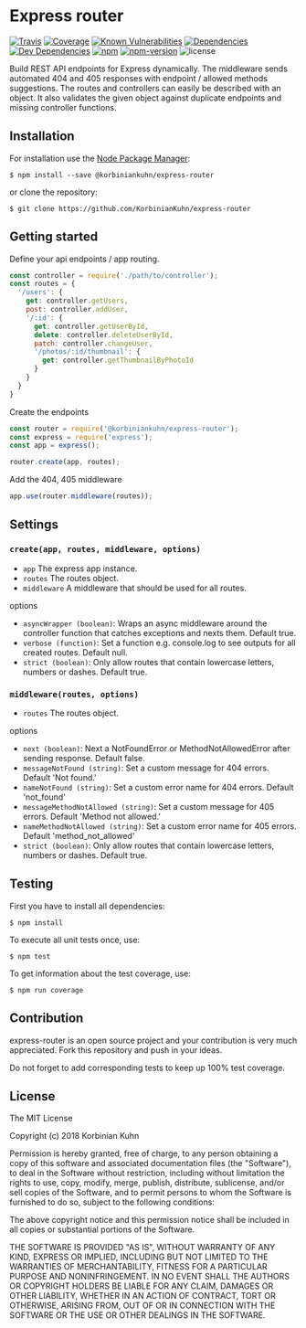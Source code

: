 # Express router

[![Travis](https://img.shields.io/travis/KorbinianKuhn/express-router.svg?style=flat-square)](https://travis-ci.org/KorbinianKuhn/express-router/builds)
[![Coverage](http://img.shields.io/coveralls/KorbinianKuhn/express-router.svg?style=flat-square&branch=master)](https://coveralls.io/r/KorbinianKuhn/express-router)
[![Known Vulnerabilities](https://snyk.io/test/github/KorbinianKuhn/express-router/badge.svg?style=flat-square)](https://snyk.io/test/github/KorbinianKuhn/express-router)
[![Dependencies](https://img.shields.io/david/KorbinianKuhn/express-router.svg?style=flat-square)](https://david-dm.org/KorbinianKuhn/express-router)
[![Dev Dependencies](https://img.shields.io/david/dev/KorbinianKuhn/express-router.svg?style=flat-square)](https://david-dm.org/KorbinianKuhn/express-router)
[![npm](https://img.shields.io/npm/dt/@korbiniankuhn/express-router.svg?style=flat-square)](https://www.npmjs.com/package/@korbiniankuhn/express-router)
[![npm-version](https://img.shields.io/npm/v/@korbiniankuhn/express-router.svg?style=flat-square)](https://www.npmjs.com/package/@korbiniankuhn/express-router)
![license](https://img.shields.io/github/license/KorbinianKuhn/express-router.svg?style=flat-square)

Build REST API endpoints for Express dynamically. The middleware sends automated 404 and 405 responses with endpoint / allowed methods suggestions. The routes and controllers can easily be described with an object. It also validates the given object against duplicate endpoints and missing controller functions.

## Installation

For installation use the [Node Package Manager](https://github.com/npm/npm):

```
$ npm install --save @korbiniankuhn/express-router
```

or clone the repository:

```
$ git clone https://github.com/KorbinianKuhn/express-router
```

## Getting started

Define your api endpoints / app routing.

``` javascript
const controller = require('./path/to/controller');
const routes = {
  '/users': {
    get: controller.getUsers,
    post: controller.addUser,
    '/:id': {
      get: controller.getUserById,
      delete: controller.deleteUserById,
      patch: controller.changeUser,
      '/photos/:id/thumbnail': {
        get: controller.getThumbnailByPhotoId
      }
    }
  }
}
```

Create the endpoints

``` javascript
const router = require('@korbiniankuhn/express-router');
const express = require('express');
const app = express();

router.create(app, routes);
```

Add the 404, 405 middleware

``` javascript
app.use(router.middleware(routes));
```

## Settings

### `create(app, routes, middleware, options)`

- `app` The express app instance.
- `routes` The routes object.
- `middleware` A middleware that should be used for all routes.

options

- `asyncWrapper (boolean)`: Wraps an async middleware around the controller function that catches exceptions and nexts them. Default true.
- `verbose (function)`: Set a function e.g. console.log to see outputs for all created routes. Default null.
- `strict (boolean)`: Only allow routes that contain lowercase letters, numbers or dashes. Default true.

### `middleware(routes, options)`

- `routes` The routes object.

options

- `next (boolean)`: Next a NotFoundError or MethodNotAllowedError after sending response. Default false.
- `messageNotFound (string)`: Set a custom message for 404 errors. Default 'Not found.'
- `nameNotFound (string)`: Set a custom error name for 404 errors. Default 'not_found'
- `messageMethodNotAllowed (string)`: Set a custom message for 405 errors. Default 'Method not allowed.'
- `nameMethodNotAllowed (string)`: Set a custom error name for 405 errors. Default 'method_not_allowed'
- `strict (boolean)`: Only allow routes that contain lowercase letters, numbers or dashes. Default true.

## Testing

First you have to install all dependencies:

```
$ npm install
```

To execute all unit tests once, use:

```
$ npm test
```

To get information about the test coverage, use:

```
$ npm run coverage
```

## Contribution

express-router is an open source project and your contribution is very much appreciated. Fork this repository and push in your ideas.

Do not forget to add corresponding tests to keep up 100% test coverage.

## License

The MIT License

Copyright (c) 2018 Korbinian Kuhn

Permission is hereby granted, free of charge, to any person obtaining a copy
of this software and associated documentation files (the "Software"), to deal
in the Software without restriction, including without limitation the rights
to use, copy, modify, merge, publish, distribute, sublicense, and/or sell
copies of the Software, and to permit persons to whom the Software is
furnished to do so, subject to the following conditions:

The above copyright notice and this permission notice shall be included in
all copies or substantial portions of the Software.

THE SOFTWARE IS PROVIDED "AS IS", WITHOUT WARRANTY OF ANY KIND, EXPRESS OR
IMPLIED, INCLUDING BUT NOT LIMITED TO THE WARRANTIES OF MERCHANTABILITY,
FITNESS FOR A PARTICULAR PURPOSE AND NONINFRINGEMENT. IN NO EVENT SHALL THE
AUTHORS OR COPYRIGHT HOLDERS BE LIABLE FOR ANY CLAIM, DAMAGES OR OTHER
LIABILITY, WHETHER IN AN ACTION OF CONTRACT, TORT OR OTHERWISE, ARISING FROM,
OUT OF OR IN CONNECTION WITH THE SOFTWARE OR THE USE OR OTHER DEALINGS IN
THE SOFTWARE.